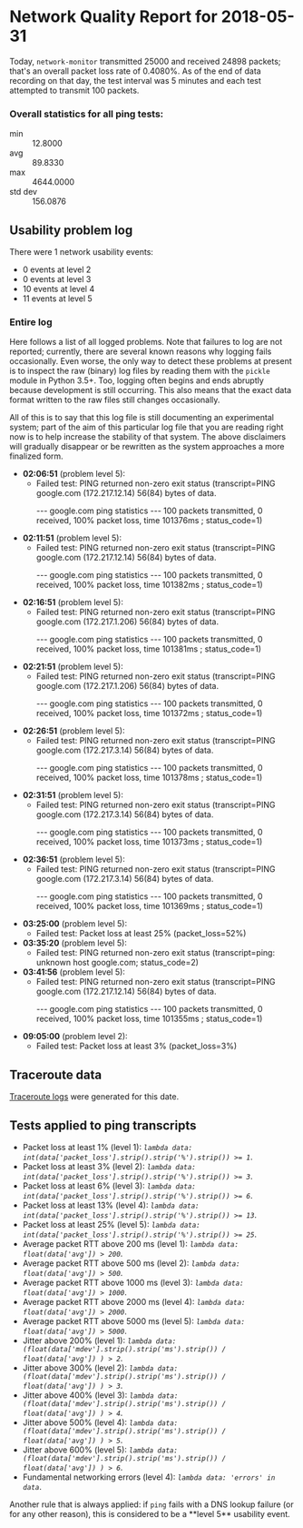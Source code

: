 
# Network Quality Report for 2018-05-31

Today, <code>network-monitor</code> transmitted 25000 and received 24898 packets; that's an overall packet loss rate of 0.4080%. As of the end of data recording on that day, the test interval was 5 minutes and each test attempted to transmit 100 packets.

### Overall statistics for all ping tests:

<dl>
<dt>min</dt><dd>12.8000</dd>
<dt>avg</dt><dd>89.8330</dd>
<dt>max</dt><dd>4644.0000</dd>
<dt>std dev</dt><dd>156.0876</dd>
</dl>


## Usability problem log

There were 1 network usability events:

* 0 events at level 2
* 0 events at level 3
* 10 events at level 4
* 11 events at level 5

### Entire log

Here follows a list of all logged problems. Note that failures to log are not reported; currently,
there are several known reasons why logging fails occasionally. Even worse, the only way to detect these problems at
present is to inspect the raw (binary) log files by reading them with the <code>pickle</code> module in Python 3.5+.
Too, logging often begins and ends abruptly because development is still occurring. This also means that the exact
data format written to the raw files still changes occasionally.

All of this is to say that this log file is still documenting an experimental system; part of the aim of this
particular log file that you are reading right now is to help increase the stability of that system. The above
disclaimers will gradually disappear or be rewritten as the system approaches a more finalized form.

<ul>
<li><strong>02:06:51</strong> (problem level 5):
 <ul>
  <li>Failed test: PING returned non-zero exit status (transcript=PING google.com (172.217.12.14) 56(84) bytes of data.

--- google.com ping statistics ---
100 packets transmitted, 0 received, 100% packet loss, time 101376ms
; status_code=1)</li>
 </ul>
</li>
<li><strong>02:11:51</strong> (problem level 5):
 <ul>
  <li>Failed test: PING returned non-zero exit status (transcript=PING google.com (172.217.12.14) 56(84) bytes of data.

--- google.com ping statistics ---
100 packets transmitted, 0 received, 100% packet loss, time 101382ms
; status_code=1)</li>
 </ul>
</li>
<li><strong>02:16:51</strong> (problem level 5):
 <ul>
  <li>Failed test: PING returned non-zero exit status (transcript=PING google.com (172.217.1.206) 56(84) bytes of data.

--- google.com ping statistics ---
100 packets transmitted, 0 received, 100% packet loss, time 101381ms
; status_code=1)</li>
 </ul>
</li>
<li><strong>02:21:51</strong> (problem level 5):
 <ul>
  <li>Failed test: PING returned non-zero exit status (transcript=PING google.com (172.217.1.206) 56(84) bytes of data.

--- google.com ping statistics ---
100 packets transmitted, 0 received, 100% packet loss, time 101372ms
; status_code=1)</li>
 </ul>
</li>
<li><strong>02:26:51</strong> (problem level 5):
 <ul>
  <li>Failed test: PING returned non-zero exit status (transcript=PING google.com (172.217.3.14) 56(84) bytes of data.

--- google.com ping statistics ---
100 packets transmitted, 0 received, 100% packet loss, time 101378ms
; status_code=1)</li>
 </ul>
</li>
<li><strong>02:31:51</strong> (problem level 5):
 <ul>
  <li>Failed test: PING returned non-zero exit status (transcript=PING google.com (172.217.3.14) 56(84) bytes of data.

--- google.com ping statistics ---
100 packets transmitted, 0 received, 100% packet loss, time 101373ms
; status_code=1)</li>
 </ul>
</li>
<li><strong>02:36:51</strong> (problem level 5):
 <ul>
  <li>Failed test: PING returned non-zero exit status (transcript=PING google.com (172.217.3.14) 56(84) bytes of data.

--- google.com ping statistics ---
100 packets transmitted, 0 received, 100% packet loss, time 101369ms
; status_code=1)</li>
 </ul>
</li>
<li><strong>03:25:00</strong> (problem level 5):
 <ul>
  <li>Failed test: Packet loss at least 25% (packet_loss=52%)</li>
 </ul>
</li>
<li><strong>03:35:20</strong> (problem level 5):
 <ul>
  <li>Failed test: PING returned non-zero exit status (transcript=ping: unknown host google.com; status_code=2)</li>
 </ul>
</li>
<li><strong>03:41:56</strong> (problem level 5):
 <ul>
  <li>Failed test: PING returned non-zero exit status (transcript=PING google.com (172.217.12.14) 56(84) bytes of data.

--- google.com ping statistics ---
100 packets transmitted, 0 received, 100% packet loss, time 101355ms
; status_code=1)</li>
 </ul>
</li>
<li><strong>09:05:00</strong> (problem level 2):
 <ul>
  <li>Failed test: Packet loss at least 3% (packet_loss=3%)</li>
 </ul>
</li>
</ul>

## Traceroute data

<a href="reports/2018/06/2018-05-31-traceroute.md">Traceroute logs</a> were generated for this date.



## Tests applied to ping transcripts

<ul>
 <li>Packet loss at least 1% (level 1): <i><code>lambda data: int(data['packet_loss'].strip().strip('%').strip()) >= 1</code></i>.</li>
 <li>Packet loss at least 3% (level 2): <i><code>lambda data: int(data['packet_loss'].strip().strip('%').strip()) >= 3</code></i>.</li>
 <li>Packet loss at least 6% (level 3): <i><code>lambda data: int(data['packet_loss'].strip().strip('%').strip()) >= 6</code></i>.</li>
 <li>Packet loss at least 13% (level 4): <i><code>lambda data: int(data['packet_loss'].strip().strip('%').strip()) >= 13</code></i>.</li>
 <li>Packet loss at least 25% (level 5): <i><code>lambda data: int(data['packet_loss'].strip().strip('%').strip()) >= 25</code></i>.</li>
 <li>Average packet RTT above 200 ms (level 1): <i><code>lambda data: float(data['avg']) > 200</code></i>.</li>
 <li>Average packet RTT above 500 ms (level 2): <i><code>lambda data: float(data['avg']) > 500</code></i>.</li>
 <li>Average packet RTT above 1000 ms (level 3): <i><code>lambda data: float(data['avg']) > 1000</code></i>.</li>
 <li>Average packet RTT above 2000 ms (level 4): <i><code>lambda data: float(data['avg']) > 2000</code></i>.</li>
 <li>Average packet RTT above 5000 ms (level 5): <i><code>lambda data: float(data['avg']) > 5000</code></i>.</li>
 <li>Jitter above 200% (level 1): <i><code>lambda data: (float(data['mdev'].strip().strip('ms').strip()) / float(data['avg']) ) > 2</code></i>.</li>
 <li>Jitter above 300% (level 2): <i><code>lambda data: (float(data['mdev'].strip().strip('ms').strip()) / float(data['avg']) ) > 3</code></i>.</li>
 <li>Jitter above 400% (level 3): <i><code>lambda data: (float(data['mdev'].strip().strip('ms').strip()) / float(data['avg']) ) > 4</code></i>.</li>
 <li>Jitter above 500% (level 4): <i><code>lambda data: (float(data['mdev'].strip().strip('ms').strip()) / float(data['avg']) ) > 5</code></i>.</li>
 <li>Jitter above 600% (level 5): <i><code>lambda data: (float(data['mdev'].strip().strip('ms').strip()) / float(data['avg']) ) > 6</code></i>.</li>
 <li>Fundamental networking errors (level 4): <i><code>lambda data: 'errors' in data</code></i>.</li>
</ul>
Another rule that is always applied: if <code>ping</code> fails with a DNS lookup failure (or for any other reason), this is considered to be a **level 5** usability event.
